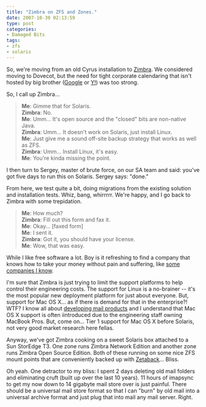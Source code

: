 ```yaml
---
title: "Zimbra on ZFS and Zones."
date: 2007-10-30 02:13:59
type: post
categories:
- Damaged Bits
tags:
- zfs
- solaris
---
```


<p>So, we're moving from an old Cyrus installation to <a href="https://zimbra.com/">Zimbra</a>.  We considered moving to Dovecot, but the need for tight corporate calendaring that isn't hosted by big brother (<a href="https://www.google.com/accounts/ServiceLogin?service=cl&passive=true&nui=1&continue=http%3A%2F%2Fwww.google.com%2Fcalendar%2Frender&followup=http%3A%2F%2Fwww.google.com%2Fcalendar%2Frender">Google</a> or <a href="https://yahoo.com/">Y!</a>) was too strong.</p>  <p>So, I call up Zimbra...</p>  <blockquote> <strong>Me</strong>: Gimme that for Solaris.<br /> <strong>Zimbra</strong>: No.<br /> <strong>Me</strong>: Umm... It's open source and the "closed" bits are non-native Java.<br /> <strong>Zimbra</strong>: Umm... It doesn't work on Solaris, just install Linux.<br /> <strong>Me</strong>: Just give me a sound off-site backup strategy that works as well as ZFS.<br /> <strong>Zimbra</strong>: Umm... Install Linux, it's easy.<br /> <strong>Me</strong>: You're kinda missing the point.<br /> </blockquote>  <p>I then turn to Sergey, master of brute force, on our SA team and said: you've got five days to run this on Solaris.  Sergey says: "done."</p>  <p>From here, we test quite a bit, doing migrations from the existing solution and installation tests. Whiz, bang, whirrrrr.  We're happy, and I go back to Zimbra with some trepidation.</p>  <blockquote> <strong>Me</strong>: How much?<br /> <strong>Zimbra</strong>: Fill out this form and fax it.<br /> <strong>Me</strong>: Okay... [faxed form]<br /> <strong>Me</strong>: I sent it.<br /> <strong>Zimbra</strong>: Got it, you should have your license.<br /> <strong>Me</strong>: Wow, that was easy.<br /> </blockquote>  <p>While I like free software a lot.  Boy is it refreshing to find a company that knows how to take your money without pain and suffering, like <a href="https://microsoft.com/">some companies I know</a>.</p>  <p>I'm sure that Zimbra is just trying to limit the support platforms to help control their engineering costs.  The support for Linux is a no-brainer -- it's the most popular new deployment platform for just about everyone.  But, support for Mac OS X... as if there is demand for that in the enterprise?!  WTF?  I know all about <a href="https://messagesystems.com/">developing mail products</a> and I understand that Mac OS X support is often iintroduced due to the engineering staff owning MacBook Pros.  But, come on... Tier 1 support for Mac OS X before Solaris, not very good market research here fellas.</p>  <p>Anyway, we've got Zimbra cooking on a sweet Solaris box attached to a Sun StorEdge T3.  One zone runs Zimbra Network Edition and another zone runs Zimbra Open Source Edition.  Both of these running on some nice ZFS mount points that are conveniently backed up with <a href="https://labs.omniti.com/trac/zetaback/">Zetaback</a>... Bliss.</p>  <p>Oh yeah.  One detractor to my bliss: I spent 2 days deleting old mail folders and eliminating cruft (built up over the last 10 years).  11 hours of imapsync to get my now down to 14 gigabyte mail store over is just painful.  There should be a universal mail store format so that I can "burn" by old mail into a universal archive format and just plug that into mail any mail server.  Right.</p>
